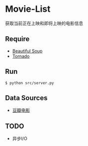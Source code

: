 # Movie-List

获取当前正在上映和即将上映的电影信息

## Require

- [Beautiful Soup](http://www.crummy.com/software/BeautifulSoup/bs4/doc/index.zh.html#id5)
- [Tornado](http://www.tornadoweb.org/en/stable/)


## Run

    $ python src/server.py
      

## Data Sources

- [豆瓣电影](http://movie.douban.com/)


## TODO

- 异步I/O